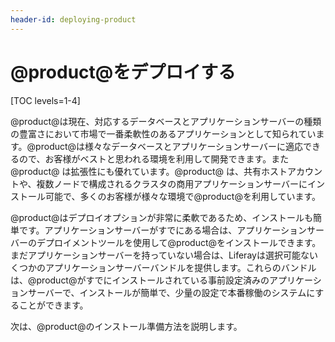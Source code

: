 ```yaml
---
header-id: deploying-product
---
```


# @product@をデプロイする

[TOC levels=1-4]

@product@は現在、対応するデータベースとアプリケーションサーバーの種類の豊富さにおいて市場で一番柔軟性のあるアプリケーションとして知られています。@product@は様々なデータベースとアプリケーションサーバーに適応できるので、お客様がベストと思われる環境を利用して開発できます。また@product@ は拡張性にも優れています。@product@ は、共有ホストアカウントや、複数ノードで構成されるクラスタの商用アプリケーションサーバーにインストール可能で、多くのお客様が様々な環境で@product@を利用しています。

@product@はデプロイオプションが非常に柔軟であるため、インストールも簡単です。アプリケーションサーバーがすでにある場合は、アプリケーションサーバーのデプロイメントツールを使用して@product@をインストールできます。まだアプリケーションサーバーを持っていない場合は、Liferayは選択可能ないくつかのアプリケーションサーバーバンドルを提供します。これらのバンドルは、@product@がすでにインストールされている事前設定済みのアプリケーションサーバーで、インストールが簡単で、少量の設定で本番稼働のシステムにすることができます。

次は、@product@のインストール準備方法を説明します。
